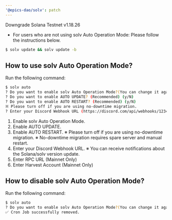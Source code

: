 ```yaml
---
'@epics-dao/solv': patch
---
```


Downgrade Solana Testnet v1.18.26

- For users who are not using solv Auto Operation Mode: Please follow the instructions below.

```bash
$ solv update && solv update -b
```

## How to use solv Auto Operation Mode?

Run the following command:

```bash
$ solv auto
? Do you want to enable solv Auto Operation Mode?(You can change it again) (y/N)
? Do you want to enable AUTO UPDATE? (Recommended) (y/N)
? Do you want to enable AUTO RESTART? (Recommended) (y/N)
※ Please turn off if you are using no-downtime migration.
? Enter your Discord Webhook URL (https://discord.com/api/webhooks/1234)
```

1.  Enable solv Auto Operation Mode.
2.  Enable AUTO UPDATE.
3.  Enable AUTO RESTART.
    ※ Please turn off if you are using no-downtime migration.
    ※ No-downtime migration requires spare server and manual restart.
4.  Enter your Discord Webhook URL.
    ※ You can receive notifications about the Solana/solv version update.
5.  Enter RPC URL (Mainnet Only)
6.  Enter Harvest Account (Mainnet Only)

## How to disable solv Auto Operation Mode?

Run the following command:

```bash
$ solv auto
? Do you want to enable solv Auto Operation Mode?(You can change it again) (y/N) n
✅ Cron Job successfully removed.
```
